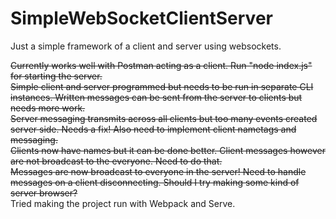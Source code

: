 # SimpleWebSocketClientServer
Just a simple framework of a client and server using websockets.

~~Currently works well with Postman acting as a client. Run "node index.js" for starting the server.~~<br>
~~Simple client and server programmed but needs to be run in separate CLI instances. Written messages can be sent from the server to clients but needs more work.~~<br>
~~Server messaging transmits across all clients but too many events created server side. Needs a fix! Also need to implement client nametags and messaging.~~<br>
~~Clients now have names but it can be done better. Client messages however are not broadcast to the everyone. Need to do that.~~<br>
~~Messages are now broadcast to everyone in the server! Need to handle messages on a client disconnecting. Should I try making some kind of server browser?~~<br>
Tried making the project run with Webpack and Serve.

